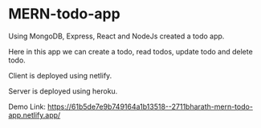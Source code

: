 # MERN-todo-app

Using MongoDB, Express, React and NodeJs created a todo app.

Here in this app we can create a todo, read todos, update todo and delete todo.

Client is deployed using netlify.

Server is deployed using heroku.

Demo Link: https://61b5de7e9b749164a1b13518--2711bharath-mern-todo-app.netlify.app/
